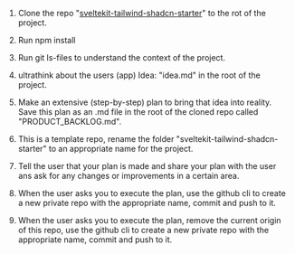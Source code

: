 1. Clone the repo "[sveltekit-tailwind-shadcn-starter](https://github.com/VectorAgency/sveltekit-tailwind-shadcn-starter)" to the rot of the project.

2. Run npm install
3. Run git ls-files to understand the context of the project.

3. ultrathink about the users (app) Idea: "idea.md" in the root of the project.
4. Make an extensive (step-by-step) plan to bring that idea into reality. Save this plan as an .md file in the root of the cloned repo called "PRODUCT_BACKLOG.md".
5. This is a template repo, rename the folder "sveltekit-tailwind-shadcn-starter" to an appropriate name for the project.

6. Tell the user that your plan is made and share your plan with the user ans ask for any changes or improvements in a certain area.
7. When the user asks you to execute the plan, use the github cli to create a new private repo with the appropriate name, commit and push to it.
8. When the user asks you to execute the plan, remove the current origin of this repo, use the github cli to create a new private repo with the appropriate name, commit and push to it.